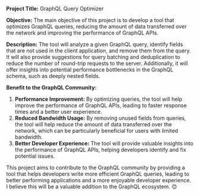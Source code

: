 **Project Title:** GraphQL Query Optimizer

**Objective:** The main objective of this project is to develop a tool that optimizes GraphQL queries, reducing the amount of data transferred over the network and improving the performance of GraphQL APIs.

**Description:** The tool will analyze a given GraphQL query, identify fields that are not used in the client application, and remove them from the query. It will also provide suggestions for query batching and deduplication to reduce the number of round-trip requests to the server. Additionally, it will offer insights into potential performance bottlenecks in the GraphQL schema, such as deeply nested fields.

**Benefit to the GraphQL Community:**
1. **Performance Improvement:** By optimizing queries, the tool will help improve the performance of GraphQL APIs, leading to faster response times and a better user experience.
2. **Reduced Bandwidth Usage:** By removing unused fields from queries, the tool will help reduce the amount of data transferred over the network, which can be particularly beneficial for users with limited bandwidth.
3. **Better Developer Experience:** The tool will provide valuable insights into the performance of GraphQL APIs, helping developers identify and fix potential issues.



This project aims to contribute to the GraphQL community by providing a tool that helps developers write more efficient GraphQL queries, leading to better performing applications and a more enjoyable developer experience. I believe this will be a valuable addition to the GraphQL ecosystem. 😊
